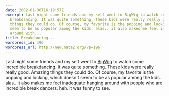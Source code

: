 ```yaml
---
date: 2002-01-30T16:19:57Z
excerpt: Last night some friends and my self went to BigWig to watch some incredible
  breakdancing. It was quite something. These kids were really really good. Amazing
  things they could do. Of course, my favorite is the popping and locking, which doesn't
  seem to be as popular among the kids. alas.. it also makes me feel inadequate hanging
  around with...
title: Breakdancing...
wordpress_id: 196
wordpress_url: http://new.nata2.org/?p=196
---
```


Last night some friends and my self went to <a href="http://illmeasures.com/events/outlet.html">BigWig</a> to watch some incredible breakdancing. It was quite something. These kids were really really good. Amazing things they could do. Of course, my favorite is the popping and locking, which doesn't seem to be as popular among the kids. alas.. it also makes me feel inadequate hanging around with people who are incredible break dancers. heh. it was funny to see. 

